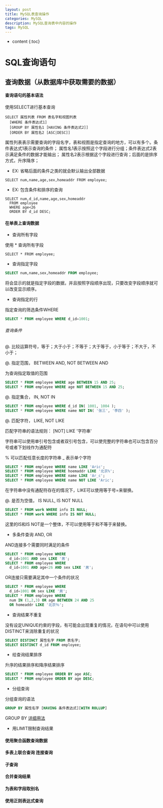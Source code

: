 ```yaml
---
layout: post
title: MySQL表查询操作
categories: MySQL
description: MySQL查询表中内容的操作
tags: MySQL
---
```


* content
{:toc}

# SQL查询语句


## 查询数据（从数据库中获取需要的数据）


#### 查询语句的基本语法

使用SELECT进行基本查询

```
SELECT 属性列表 FROM 表名字和视图列表
  [WHERE 条件表达式1]
  [GROUP BY 属性名1 [HAVING 条件表达式2]]
  [ORDER BY 属性名2 [ASC|DESC]]
```
属性列表表示需要查询的字段名字，表和视图是指定查询的地方，可以有多个。条件表达式1表示查询的条件；
属性名1表示按照这个字段进行分组；条件表达式2表示满足条件的数据才能输出；
属性名2表示根据这个字段进行查询；后面的是排序方式，升序降序；

- EX: 省略后面的条件之类的就会默认输出全部数据

```
SELECT num,name,age,sex,homeaddr FROM employee;
```
- EX: 包含条件和排序的查询

```
SELECT num,d_id,name,age,sex,homeaddr
  FROM employee
  WHERE age<26
  ORDER BY d_id DESC;
```

#### 在单表上查询数据

- 查询所有字段

使用 \* 查询所有字段

```
SELECT * FROM employee;
```


- 查询指定字段

```SQL
SELECT num,name,sex,homeaddr FROM employee;
```
将会显示的就是指定字段的数据，并且按照字段顺序出现，只要改变字段顺序就可以改变显示顺序。

- 查询指定的行

指定查询的筛选条件WHERE

```SQL
SELECT * FROM employee WHERE d_id=1001;
```


###### 查询条件
@. 比较运算符号，等于；大于小于；不等于；大于等于，小于等于；不大于，不小于；

@. 指定范围， BETWEEN AND, NOT BETWEEN AND

为查询指定取值的范围

```SQL
SELECT * FROM employee WHERE age BETWEEN 15 AND 25;
SELECT * FROM employee WHERE age NOT BETWEEN 15 AND 25;
```
@. 指定集合， IN, NOT IN

```SQL
SELECT * FROM employee WHERE d_id IN( 1001, 1004 );
SELECT * FROM employee WHERE name NOT IN( '张三', '李四' );
```

@. 匹配字符， LIKE, NOT LIKE

匹配字符串的语法规则： [NOT] LIKE '字符串'

字符串可以使用单引号包含或者双引号包含，可以使完整的字符串也可以包含百分号或者下划线作为通配符

% 可以匹配任意长度的字符串
_ 表示单个字符

```SQL
SELECT * FROM employee WHERE name LIKE 'Aric';
SELECT * FROM employee WHERE hoemaddr LIKE '北京%';
SELECT * FROM employee WHERE name LIKE 'Ar_c';
SELECT * FROM employee WHERE name NOT LIKE 'Aric';
```

在字符串中没有通配符存在的情况下，LIKE可以使用等于号=来替换。

@. 是否为空值， IS NULL, IS NOT NULL

```SQL
SELECT * FROM work WHERE info IS NULL;
SELECT * FROM work WHERE info IS NOT NULL;
```
这里的IS和IS NOT是一个整体，不可以使用等于和不等于来替换。

- 多条件查询 AND, OR

AND连接多个需要同时满足的条件

```SQL
SELECT * FROM employee WHERE
  d_id=1001 AND sex LIKE '男';
SELECT * FROM employee WHERE
  d_id=1001 AND age<26 AND sex LIKE '男';
```
OR连接只需要满足其中一个条件的状况

```SQL
SELECT * FROM employee WHERE
  d_id=1001 OR sex LIKE '男';
SELECT * FROM employee WHERE
  num IN (1,2,3) OR age BETWEEN 24 AND 25
  OR homeaddr LIKE '北京％';
```

- 查询结果不重复

没有设定UNIQUE约束的字段，有可能会出现重复的情况，在语句中可以使用DISTINCT来消除重复的状况
```SQL
SELECT DISTINCT 属性名字 FROM 表名字;
SELECT DISTINCT d_id FROM employee;
```

- 给查询结果排序

升序的结果排序和降序结果排序
```SQL
SELECT * FROM employee ORDER BY age ASC;
SELECT * FROM employee ORDER BY age DESC;
```

- 分组查询

分组查询的语法

```SQL
GROUP BY 属性名字 [HAVING 条件表达式][WITH ROLLUP]
```
GROUP BY [详细用法](http://allenchyou.github.io/jekyll/update/2016/03/27/welcome-to-jekyll.html)


- 用LIMIT限制查询结果

#### 使用聚合函数查询数据


#### 多表上联合查询 连接查询


#### 子查询


#### 合并查询结果


#### 为表和字段取别名


#### 使用正则表达式查询
